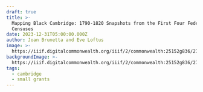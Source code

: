 ```yaml
---
draft: true
title: >-
  Mapping Black Cambridge: 1790-1820 Snapshots from the First Four Federal
  Censuses
date: 2023-12-31T05:00:00.000Z
author: Joan Brunetta and Eve Loftus
image: >-
  https://iiif.digitalcommonwealth.org/iiif/2/commonwealth:25152g836/277,250,2927,2082/1200,/0/default.jpg
backgroundImage: >-
  https://iiif.digitalcommonwealth.org/iiif/2/commonwealth:25152g836/277,250,2927,2082/1200,/0/default.jpg
tags:
  - cambridge
  - small grants
---
```



